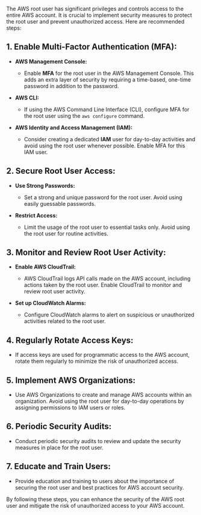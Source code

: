 
The AWS root user has significant privileges and controls access to the entire AWS account. It is crucial to implement security measures to protect the root user and prevent unauthorized access. Here are recommended steps:

## 1. **Enable Multi-Factor Authentication (MFA):**

   - **AWS Management Console:**
     - Enable **MFA** for the root user in the AWS Management Console. This adds an extra layer of security by requiring a time-based, one-time password in addition to the password.

   - **AWS CLI:**
     - If using the AWS Command Line Interface (CLI), configure MFA for the root user using the `aws configure` command.

   - **AWS Identity and Access Management (IAM):**
     - Consider creating a dedicated **IAM** user for day-to-day activities and avoid using the root user whenever possible. Enable MFA for this IAM user.

## 2. **Secure Root User Access:**

   - **Use Strong Passwords:**
     - Set a strong and unique password for the root user. Avoid using easily guessable passwords.

   - **Restrict Access:**
     - Limit the usage of the root user to essential tasks only. Avoid using the root user for routine activities.

## 3. **Monitor and Review Root User Activity:**

   - **Enable AWS CloudTrail:**
     - AWS CloudTrail logs API calls made on the AWS account, including actions taken by the root user. Enable CloudTrail to monitor and review root user activity.

   - **Set up CloudWatch Alarms:**
     - Configure CloudWatch alarms to alert on suspicious or unauthorized activities related to the root user.

## 4. **Regularly Rotate Access Keys:**

   - If access keys are used for programmatic access to the AWS account, rotate them regularly to minimize the risk of unauthorized access.

## 5. **Implement AWS Organizations:**

   - Use AWS Organizations to create and manage AWS accounts within an organization. Avoid using the root user for day-to-day operations by assigning permissions to IAM users or roles.

## 6. **Periodic Security Audits:**

   - Conduct periodic security audits to review and update the security measures in place for the root user.

## 7. **Educate and Train Users:**

   - Provide education and training to users about the importance of securing the root user and best practices for AWS account security.

By following these steps, you can enhance the security of the AWS root user and mitigate the risk of unauthorized access to your AWS account.
